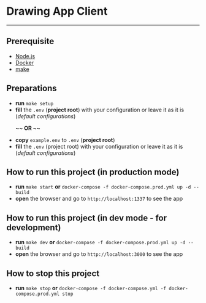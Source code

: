 # Drawing App Client
---

## Prerequisite

- [Node.js](https://nodejs.org/en/)
- [Docker](https://www.docker.com/get-started)
- [make](https://www.gnu.org/software/make/)

## Preparations

- **run** `make setup`
- **fill** the `.env` (**project root**) with your configuration or leave it as it is (_default configurations_)

&nbsp;&nbsp;&nbsp;&nbsp;&nbsp;&nbsp;**~~ OR ~~**

- **copy** `example.env` to `.env` (**project root**)
- **fill** the `.env` (project root) with your configuration or leave it as it is (_default configurations_)


## How to run this project (in production mode)

- **run** `make start` **or** `docker-compose -f docker-compose.prod.yml up -d --build`
- **open** the browser and go to `http://localhost:1337` to see the app

## How to run this project (in dev mode - for development)

- **run** `make dev` **or** `docker-compose -f docker-compose.prod.yml up -d --build`
- **open** the browser and go to `http://localhost:3000` to see the app

## How to stop this project

- **run** `make stop` **or** `docker-compose -f docker-compose.yml -f docker-compose.prod.yml stop`
